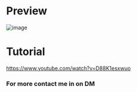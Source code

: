 # Preview 
![image](https://github.com/avoe-git/avedu/assets/138335967/d7dce85b-bc95-4e16-b4f5-0514ca013d87)
# Tutorial
https://www.youtube.com/watch?v=D88K1esxwuo
### For more contact me in on DM 
